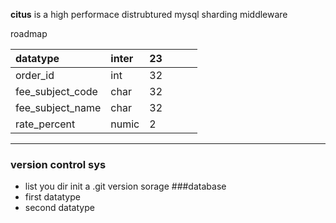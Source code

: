 **citus** is a high performace distrubtured mysql sharding middleware

roadmap

| datatype         | inter | 23   |      |      |      |
| :--------------- | :---- | :--- | ---- | ---- | ---- |
| order_id         | int   | 32   |      |      |      |
| fee_subject_code | char  | 32   |      |      |      |
| fee_subject_name | char  | 32   |      |      |      |
| rate_percent     | numic | 2    |      |      |      |

----

### version control sys

- list you dir init a .git version sorage
###database
- first datatype
- second datatype

